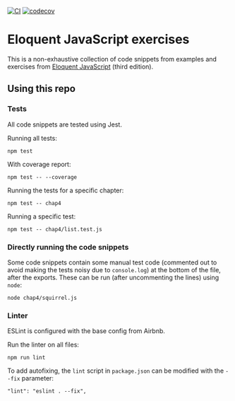 [![CI](https://github.com/onewittygrassblade/eloquentjs-exercises/actions/workflows/ci.yml/badge.svg)](https://github.com/onewittygrassblade/eloquentjs-exercises/actions/workflows/ci.yml)
[![codecov](https://codecov.io/gh/onewittygrassblade/eloquentjs-exercises/branch/main/graph/badge.svg?token=ESS29P0AUM)](https://codecov.io/gh/onewittygrassblade/eloquentjs-exercises)

# Eloquent JavaScript exercises

This is a non-exhaustive collection of code snippets from examples and exercises from [Eloquent JavaScript](https://eloquentjavascript.net/) (third edition).

## Using this repo

### Tests

All code snippets are tested using Jest.

Running all tests:
```
npm test
```

With coverage report:
```
npm test -- --coverage
```

Running the tests for a specific chapter:
```
npm test -- chap4
```

Running a specific test:
```
npm test -- chap4/list.test.js
```

### Directly running the code snippets

Some code snippets contain some manual test code (commented out to avoid making the tests noisy due to `console.log`) at the bottom of the file, after the exports. These can be run (after uncommenting the lines) using `node`:
```
node chap4/squirrel.js
```

### Linter

ESLint is configured with the base config from Airbnb.

Run the linter on all files:
```
npm run lint
```

To add autofixing, the `lint` script in `package.json` can be modified with the `--fix` parameter:
```
"lint": "eslint . --fix",
```
